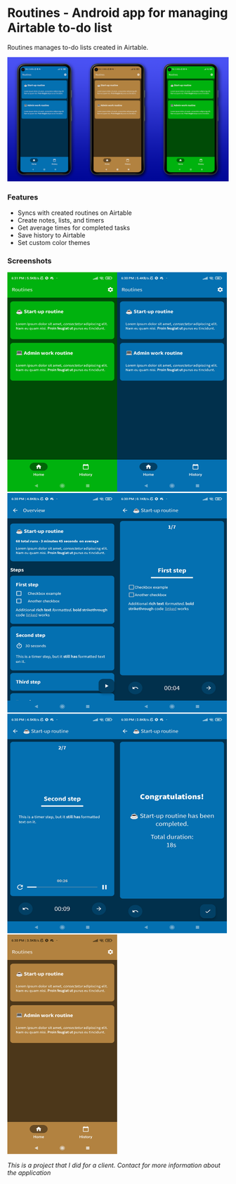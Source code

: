 # Routines - Android app for managing Airtable to-do list 

Routines manages to-do lists created in Airtable.

![](screenshots/Routines_Mockups.png)

### Features

- Syncs with created routines on Airtable
- Create notes, lists, and timers
- Get average times for completed tasks
- Save history to Airtable
- Set custom color themes

### Screenshots
<img src="screenshots/1.jpg" width="250" height="500"><img src="screenshots/2.jpg" width="250" height="500"><img src="screenshots/3.jpg" width="250" height="500"><img src="screenshots/4.jpg" width="250" height="500"><img src="screenshots/5.jpg" width="250" height="500"><img src="screenshots/6.jpg" width="250" height="500"><img src="screenshots/7.jpg" width="250" height="500">

*This is a project that I did for a client. Contact for more information about the application*
